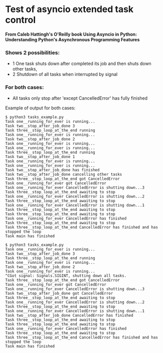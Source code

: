 # Test of asyncio extended task control
#### From Caleb Hattingh's O'Reilly book Using Asyncio in Python: Understanding Python's Asynchronous Programming Features


### Shows 2 possibilities:
 - 1 One task shuts down after completed its job and then shuts down other tasks,
 - 2 Shutdown of all tasks when interrupted by signal

 ### For both cases:
 - All tasks only stop after 'except CancelledError' has fully finished

Example of output for both cases:

~~~
$ python3 tasks_example.py 
Task one__running_for_ever is running...
Task two__stop_after_job_done 3
Task three__stop_loop_at_the_end running
Task one__running_for_ever is running...
Task two__stop_after_job_done 2
Task one__running_for_ever is running...
Task one__running_for_ever is running...
Task three__stop_loop_at_the_end running
Task two__stop_after_job_done 1
Task one__running_for_ever is running...
Task one__running_for_ever is running...
Task two__stop_after_job_done has finished
Task two__stop_after_job_done cancelling other tasks
Task three__stop_loop_at_the_end got CancelledError
Task one__running_for_ever got CancelledError
Task one__running_for_ever CancelledError is shutting down...3
Task three__stop_loop_at_the_end awaiting to stop
Task one__running_for_ever CancelledError is shutting down...2
Task three__stop_loop_at_the_end awaiting to stop
Task one__running_for_ever CancelledError is shutting down...1
Task three__stop_loop_at_the_end awaiting to stop
Task three__stop_loop_at_the_end awaiting to stop
Task one__running_for_ever CancelledError has finished
Task three__stop_loop_at_the_end awaiting to stop
Task three__stop_loop_at_the_end CancelledError has finished and has stopped the loop
Task main has finished

$ python3 tasks_example.py 
Task one__running_for_ever is running...
Task two__stop_after_job_done 3
Task three__stop_loop_at_the_end running
Task one__running_for_ever is running...
Task two__stop_after_job_done 2
Task one__running_for_ever is running...
^CGot signal: Signals.SIGINT, shutting down all tasks.
Task three__stop_loop_at_the_end got CancelledError
Task one__running_for_ever got CancelledError
Task one__running_for_ever CancelledError is shutting down...3
Task two__stop_after_job_done got CancelledError
Task three__stop_loop_at_the_end awaiting to stop
Task one__running_for_ever CancelledError is shutting down...2
Task three__stop_loop_at_the_end awaiting to stop
Task one__running_for_ever CancelledError is shutting down...1
Task two__stop_after_job_done CancelledError has finished
Task three__stop_loop_at_the_end awaiting to stop
Task three__stop_loop_at_the_end awaiting to stop
Task one__running_for_ever CancelledError has finished
Task three__stop_loop_at_the_end awaiting to stop
Task three__stop_loop_at_the_end CancelledError has finished and has stopped the loop
Task main has finished

~~~
